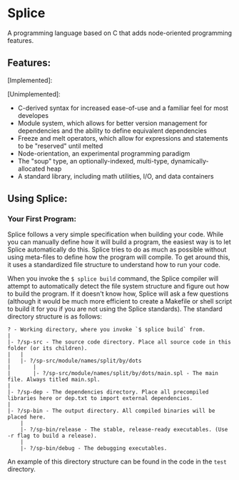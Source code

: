 Splice
======

A programming language based on C that adds node-oriented programming features.

Features:
---------

[Implemented]:

[Unimplemented]:
* C-derived syntax for increased ease-of-use and a familiar feel for most developes
* Module system, which allows for better version management for dependencies and the ability to define equivalent dependencies
* Freeze and melt operators, which allow for expressions and statements to be "reserved" until melted
* Node-orientation, an experimental programming paradigm
* The "soup" type, an optionally-indexed, multi-type, dynamically-allocated heap
* A standard library, including math utilities, I/O, and data containers

Using Splice:
-------------

### Your First Program:

Splice follows a very simple specification when building your code. While you can manually define how it will build a program,
the easiest way is to let Splice automatically do this. Splice tries to do as much as possible without using meta-files to define
how the program will compile. To get around this, it uses a standardized file structure to understand how to run your code.

When you invoke the `$ splice build` command, the Splice compiler will attempt to automatically detect the file system structure
and figure out how to build the program. If it doesn't know how, Splice will ask a few questions (although it would be much more
efficient to create a Makefile or shell script to build it for you if you are not using the Splice standards). The standard
directory structure is as follows:

```
? - Working directory, where you invoke `$ splice build` from.
|
|- ?/sp-src - The source code directory. Place all source code in this folder (or its children).
|	|
|	|- ?/sp-src/module/names/split/by/dots
|		|
|		|- ?/sp-src/module/names/split/by/dots/main.spl - The main file. Always titled main.spl.
|
|- ?/sp-dep - The dependencies directory. Place all precompiled libraries here or dep.txt to import external dependencies.
|
|- ?/sp-bin - The output directory. All compiled binaries will be placed here.
	|
	|- ?/sp-bin/release - The stable, release-ready executables. (Use -r flag to build a release).
	|
	|- ?/sp-bin/debug - The debugging executables.
```

An example of this directory structure can be found in the code in the `test` directory.

